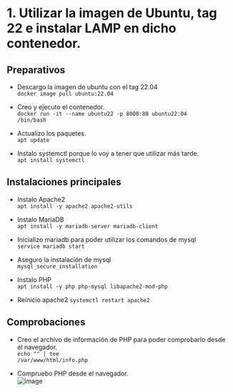 # 1. Utilizar la imagen de Ubuntu, tag 22 e instalar LAMP en dicho contenedor.
## Preparativos
- Descargo la imagen de ubuntu con el tag 22.04    
<code>docker image pull ubuntu:22.04</code>

- Creo y ejecuto el contenedor.   
<code>docker run -it --name ubuntu22 -p 8000:80 ubuntu22:04 /bin/bash</code>       

- Actualizo los paquetes.       
<code>apt update</code>

- Instalo systemctl porque lo voy a tener que utilizar más tarde.   
<code>apt install systemctl</code>

## Instalaciones principales
- Instalo Apache2   
<code>apt install -y apache2 apache2-utils</code>

- Instalo MariaDB  
<code>apt install -y mariadb-server mariadb-client</code>

- Inicializo mariadb para poder utilizar los comandos de mysql   
<code>service mariadb start</code>

- Aseguro la instalación de mysql   
<code>mysql_secure_installation</code>

- Instalo PHP    
<code>apt install -y php php-mysql libapache2-mod-php</code>

- Reinicio apache2
<code>systemctl restart apache2</code>

## Comprobaciones

- Creo el archivo de información de PHP para poder comprobarlo desde el navegador.   
<code>echo "<?php phpinfo(); ?>" | tee /var/www/html/info.php</code>

- Compruebo PHP desde el navegador.   
![image](https://github.com/user-attachments/assets/cbfdf0ac-783b-497a-8a11-bd82b67b401f)
